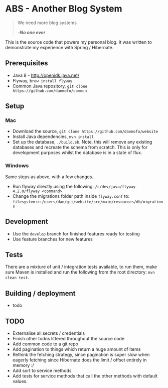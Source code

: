 # ABS - Another Blog System

> We need more blog systems
>
> -**<cite>No one ever</cite>**

This is the source code that powers my personal blog. It was written to demonstrate my experience with Spring / Hibernate.

## Prerequisites
- Java 8 - http://openjdk.java.net/
- Flyway, `brew install flyway`
- Common Java repository, `git clone https://github.com/danmofo/common`

## Setup

### Mac
- Download the source, `git clone https://github.com/danmofo/website`
- Install Java dependencies, `mvn install`
- Set up the database, `./build.sh`. Note, this will remove any existing databases and recreate the schema from scratch. This is only for development purposes whilst the database is in a state of flux.

### Windows
Same steps as above, with a few changes..
- Run flyway directly using the following: `/c/dev/java/flyway-4.2.0/flyway <command>`
- Change the migrations folder path inside `flyway.conf` to: `filesystem:c:/users/dan/git/website/src/main/resources/db/migrations`

## Development
- Use the `develop` branch for finished features ready for testing
- Use feature branches for new features

## Tests
There are a mixture of unit / integration tests available, to run them, make sure Maven is installed and run the following from the root directory: `mvn clean test`.

## Building / deployment
- todo

## TODO
- Externalise all secrets / credentials
- Finish other todos littered throughout the source code
- Add common code to a git repo
- Add pagination to things which return a huge amount of items
- Rethink the fetching strategy, since pagination is super slow when eagerly fetching since Hibernate does the limit / offset entirely in memory :/
- Add sort to service methods
- Add tests for service methods that call the other methods with default values.

